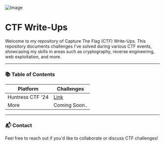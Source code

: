 ![Image](https://wallpapercave.com/wp/wp10513155.jpg)
# CTF Write-Ups
Welcome to my repository of Capture The Flag (CTF) Write-Ups. This repository documents challenges I've solved during various CTF events, showcasing my skills in areas such as cryptography, reverse engineering, web exploitation, and more.

---

### 📚 Table of Contents
| Platform | Challenges |
| - | - |
| Huntress CTF '24 | [Link](/Huntress2024/README.md) |
| More | Coming Soon.. |

---

### 📬 Contact
Feel free to reach out if you'd like to collaborate or discuss CTF challenges!
